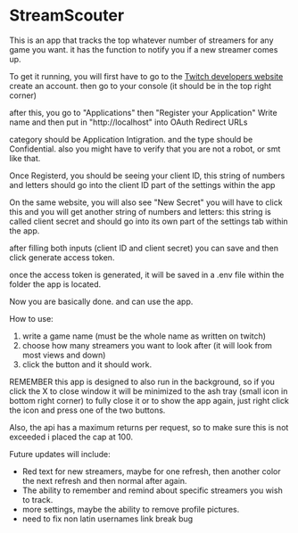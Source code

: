 # StreamScouter
This is an app that tracks the top whatever number of streamers for any game you want.
it has the function to notify you if a new streamer comes up. 

To get it running, you will first have to go to the [Twitch developers website](https://dev.twitch.tv) create an account.
then go to your console (it should be in the top right corner)

after this, you go to "Applications" then "Register your Application"
Write name and then put in "http://localhost" into OAuth Redirect URLs

category should be Application Intigration.
and the type should be Confidential.
also you might have to verify that you are not a robot, or smt like that. 

Once Registerd, you should be seeing your client ID, this string of numbers and letters should go into the client ID part of the settings within the app

On the same website, you will also see "New Secret" you will have to click this and you will get another string of numbers and letters:
this string is called client secret and should go into its own part of the settings tab within the app.

after filling both inputs (client ID and client secret) you can save and then click generate access token. 

once the access token is generated, it will be saved in a .env file within the folder the app is located.

Now you are basically done. and can use the app.

How to use: 

1. write a game name (must be the whole name as written on twitch)
2. choose how many streamers you want to look after (it will look from most views and down)
3. click the button and it should work.

REMEMBER 
this app is designed to also run in the background, so if you click the X to close window it will be minimized to the ash tray (small icon in bottom right corner)
to fully close it or to show the app again, just right click the icon and press one of the two buttons. 

Also, the api has a maximum returns per request, so to make sure this is not exceeded i placed the cap at 100.




Future updates will include:
- Red text for new streamers, maybe for one refresh, then another color the next refresh and then normal after again.
- The ability to remember and remind about specific streamers you wish to track.
- more settings, maybe the ability to remove profile pictures. 
- need to fix non latin usernames link break bug

